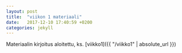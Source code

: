 ```yaml
---
layout: post
title:  "viikon 1 materiaali"
date:   2017-12-10 17:40:59 +0200
categories: jekyll 
---
```


Materiaalin kirjoitus aloitettu, ks. [viikko1]({{ "/viikko1" | absolute_url }})

